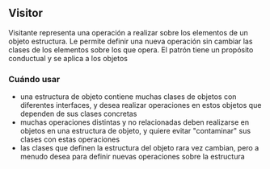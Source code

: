 ## Visitor

Visitante representa una operación a realizar sobre los elementos de un objeto
estructura. Le permite definir una nueva operación sin cambiar las clases de
los elementos sobre los que opera. El patrón tiene un propósito conductual y se aplica
a los objetos

### Cuándo usar

* una estructura de objeto contiene muchas clases de objetos con diferentes interfaces,
y desea realizar operaciones en estos objetos que dependen de sus clases concretas
* muchas operaciones distintas y no relacionadas deben realizarse en objetos en una estructura de objeto,
y quiere evitar "contaminar" sus clases con estas operaciones
* las clases que definen la estructura del objeto rara vez cambian, pero a menudo desea
para definir nuevas operaciones sobre la estructura